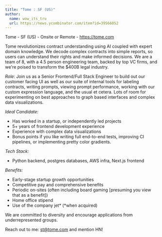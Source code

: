 ```yaml
---
title: "Tome : SF (US)"
author:
  name: wow_its_tru
  url: https://news.ycombinator.com/item?id=39566052
---
```

Tome - SF (US) - Onsite or Remote - <a href="https:&#x2F;&#x2F;tome.com" rel="nofollow">https:&#x2F;&#x2F;tome.com</a>

Tome revolutionizes contract understanding using AI coupled with expert domain knowledge. We decode complex contracts into simple reports, so users can understand their rights and make informed decisions. We are a team of 8, with a 4.5 person engineering team, backed by top VC firms, and we&#x27;re poised to transform the $400B legal industry.

*Role*: Join us as a Senior Frontend&#x2F;Full Stack Engineer to build out our customer facing UI as well as our suite of internal tools for labeling contracts, writing prompts, viewing prompt performance, working with our custom expression language, and the usual et cetera. Lots of room for experimenting on best approaches to graph based interfaces and complex data visualizations.

*Ideal Candidate:*

- Has worked in a startup, or independently led projects
- 5+ years of frontend development experience
- Experience with complex data visualizations
- Bonus points if you like writing full end-to-end tests, improving CI pipelines, or implementing pretty color gradients.

*Tech Stack:*

- Python backend, postgres databases, AWS infra, Next.js frontend

*Benefits:*

- Early-stage startup growth opportunities
- Competitive pay and comprehensive benefits
- Periodic on-sites (often including board gaming [presuming you view that as a benefit])
- Home office stipend
- Use of the company jet* (*when acquired)

We are committed to diversity and encourage applications from underrepresented groups.

Reach out to me: st@tome.com and mention HN!
